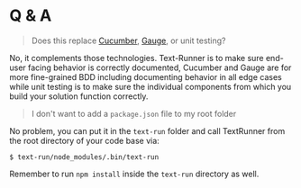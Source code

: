 # Q & A

> Does this replace [Cucumber](https://cucumber.io), [Gauge](https://gauge.org),
> or unit testing?

No, it complements those technologies.
Text-Runner is to make sure end-user facing behavior is correctly documented,
Cucumber and Gauge are for more fine-grained BDD
including documenting behavior in all edge cases
while unit testing is to make sure the individual components
from which you build your solution function correctly.

> I don't want to add a `package.json` file to my root folder

No problem, you can put it in the `text-run` folder
and call TextRunner from the root directory of your code base via:

```
$ text-run/node_modules/.bin/text-run
```

Remember to run `npm install` inside the `text-run` directory as well.
